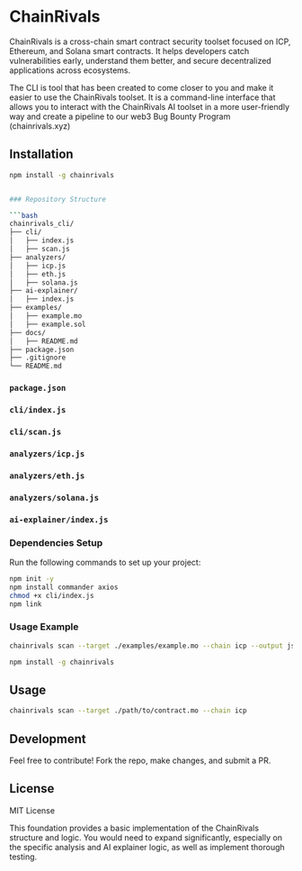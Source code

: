 # ChainRivals

ChainRivals is a cross-chain smart contract security toolset focused on ICP, Ethereum, and Solana smart contracts. It helps developers catch vulnerabilities early, understand them better, and secure decentralized applications across ecosystems.

The CLI is tool that has been created to come closer to you and make it easier to use the ChainRivals toolset. It is a command-line interface that allows you to interact with the ChainRivals AI toolset in a more user-friendly way and create a pipeline to our web3 Bug Bounty Program (chainrivals.xyz)

## Installation

```bash
npm install -g chainrivals


### Repository Structure

```bash
chainrivals_cli/
├── cli/
│   ├── index.js
│   ├── scan.js
├── analyzers/
│   ├── icp.js
│   ├── eth.js
│   ├── solana.js
├── ai-explainer/
│   ├── index.js
├── examples/
│   ├── example.mo
│   ├── example.sol
├── docs/
│   ├── README.md
├── package.json
├── .gitignore
└── README.md
```

### `package.json`

### `cli/index.js`

### `cli/scan.js`

### `analyzers/icp.js`

### `analyzers/eth.js`

### `analyzers/solana.js`

### `ai-explainer/index.js`


### Dependencies Setup

Run the following commands to set up your project:

```bash
npm init -y
npm install commander axios
chmod +x cli/index.js
npm link
```

### Usage Example

```bash
chainrivals scan --target ./examples/example.mo --chain icp --output json --explain
```


```bash
npm install -g chainrivals
```

## Usage

```bash
chainrivals scan --target ./path/to/contract.mo --chain icp
```

## Development

Feel free to contribute! Fork the repo, make changes, and submit a PR.

## License

MIT License


This foundation provides a basic implementation of the ChainRivals structure and logic. You would need to expand significantly, especially on the specific analysis and AI explainer logic, as well as implement thorough testing.
